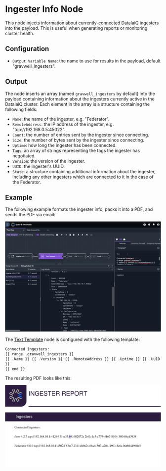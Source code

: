 # Ingester Info Node

This node injects information about currently-connected DatalaiQ ingesters into the payload. This is useful when generating reports or monitoring cluster health.

## Configuration

* `Output Variable Name`: the name to use for results in the payload, default "gravwell_ingesters".

## Output

The node inserts an array (named `gravwell_ingesters` by default) into the payload containing information about the ingesters currently active in the DatalaiQ cluster. Each element in the array is a structure containing the following fields:

* `Name`: the name of the ingester, e.g. "Federator".
* `RemoteAddress`: the IP address of the ingester, e.g. "tcp://192.168.0.5:45022".
* `Count`: the number of entries sent by the ingester since connecting.
* `Size`: the number of bytes sent by the ingester since connecting.
* `Uptime`: how long the ingester has been connected.
* `Tags`: an array of strings representing the tags the ingester has negotiated.
* `Version`: the version of the ingester.
* `UUID`: the ingester's UUID.
* `State`: a structure containing additional information about the ingester, including any other ingesters which are connected to it in the case of the Federator.

## Example

The following example formats the ingester info, packs it into a PDF, and sends the PDF via email:

![](ingesterinfo-example.png)

The [Text Template](template.md) node is configured with the following template:

```
Connected Ingesters:
{{ range .gravwell_ingesters }}
{{ .Name }} {{ .Version }} {{ .RemoteAddress }} {{ .Uptime }} {{ .UUID }}
{{ end }}
```

The resulting PDF looks like this:

![](ingesterinfo-report.png)
